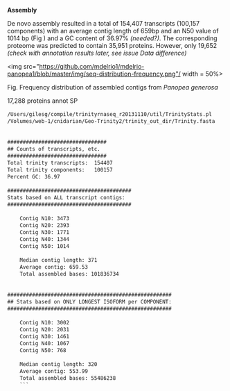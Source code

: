 **Assembly**

De novo assembly resulted in a total of 154,407 transcripts (100,157 components) with an average contig length of 659bp and an N50 value of 1014 bp (Fig ) and a GC content of 36.97% *(needed?)*. The corresponding proteome was predicted to contain 35,951 proteins. However, only 19,652 *(check with annotation results later, see issue Data difference)*

<img src="https://github.com/mdelrio1/mdelrio-panopea1/blob/master/img/seq-distribution-frequency.png"/ width = 50%>

Fig. Frequency distribution of assembled contigs from *Panopea generosa* 

17,288 proteins annot SP




```
/Users/gilesg/compile/trinityrnaseq_r20131110/util/TrinityStats.pl /Volumes/web-1/cnidarian/Geo-Trinity2/trinity_out_dir/Trinity.fasta


################################
## Counts of transcripts, etc.
################################
Total trinity transcripts:	154407
Total trinity components:	100157
Percent GC: 36.97

########################################
Stats based on ALL transcript contigs:
########################################

	Contig N10: 3473
	Contig N20: 2393
	Contig N30: 1771
	Contig N40: 1344
	Contig N50: 1014

	Median contig length: 371
	Average contig: 659.53
	Total assembled bases: 101836734


#####################################################
## Stats based on ONLY LONGEST ISOFORM per COMPONENT:
#####################################################

	Contig N10: 3002
	Contig N20: 2031
	Contig N30: 1461
	Contig N40: 1067
	Contig N50: 768

	Median contig length: 320
	Average contig: 553.99
	Total assembled bases: 55486238
	```


